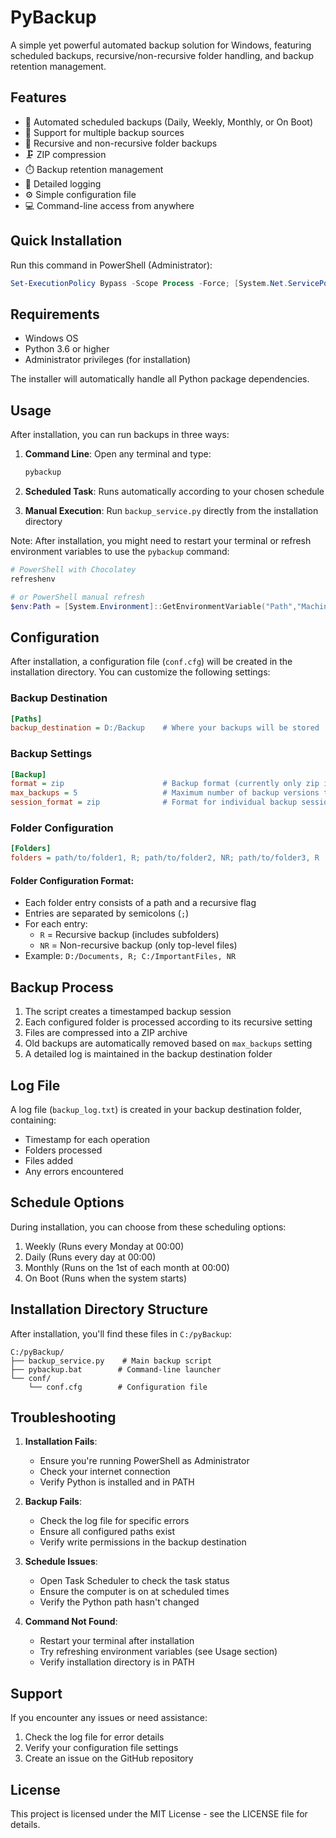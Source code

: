 # PyBackup

A simple yet powerful automated backup solution for Windows, featuring scheduled backups, recursive/non-recursive folder handling, and backup retention management.

## Features

- 🔄 Automated scheduled backups (Daily, Weekly, Monthly, or On Boot)
- 📁 Support for multiple backup sources
- 🌲 Recursive and non-recursive folder backups
- 🗜️ ZIP compression
- ⏱️ Backup retention management
- 📝 Detailed logging
- ⚙️ Simple configuration file
- 💻 Command-line access from anywhere

## Quick Installation

Run this command in PowerShell (Administrator):
```powershell
Set-ExecutionPolicy Bypass -Scope Process -Force; [System.Net.ServicePointManager]::SecurityProtocol = [System.Net.ServicePointManager]::SecurityProtocol -bor 3072; iex ((New-Object System.Net.WebClient).DownloadString('https://raw.githubusercontent.com/voidshaman/pyBackup/refs/heads/main/install.py')) | python
```

## Requirements

- Windows OS
- Python 3.6 or higher
- Administrator privileges (for installation)

The installer will automatically handle all Python package dependencies.

## Usage

After installation, you can run backups in three ways:

1. **Command Line**: Open any terminal and type:
   ```bash
   pybackup
   ```

2. **Scheduled Task**: Runs automatically according to your chosen schedule

3. **Manual Execution**: Run `backup_service.py` directly from the installation directory

Note: After installation, you might need to restart your terminal or refresh environment variables to use the `pybackup` command:
```powershell
# PowerShell with Chocolatey
refreshenv

# or PowerShell manual refresh
$env:Path = [System.Environment]::GetEnvironmentVariable("Path","Machine") + ";" + [System.Environment]::GetEnvironmentVariable("Path","User")
```

## Configuration

After installation, a configuration file (`conf.cfg`) will be created in the installation directory. You can customize the following settings:

### Backup Destination
```ini
[Paths]
backup_destination = D:/Backup    # Where your backups will be stored
```

### Backup Settings
```ini
[Backup]
format = zip                      # Backup format (currently only zip is supported)
max_backups = 5                   # Maximum number of backup versions to keep
session_format = zip              # Format for individual backup sessions
```

### Folder Configuration
```ini
[Folders]
folders = path/to/folder1, R; path/to/folder2, NR; path/to/folder3, R
```

#### Folder Configuration Format:
- Each folder entry consists of a path and a recursive flag
- Entries are separated by semicolons (`;`)
- For each entry:
  - `R` = Recursive backup (includes subfolders)
  - `NR` = Non-recursive backup (only top-level files)
- Example: `D:/Documents, R; C:/ImportantFiles, NR`

## Backup Process

1. The script creates a timestamped backup session
2. Each configured folder is processed according to its recursive setting
3. Files are compressed into a ZIP archive
4. Old backups are automatically removed based on `max_backups` setting
5. A detailed log is maintained in the backup destination folder

## Log File

A log file (`backup_log.txt`) is created in your backup destination folder, containing:
- Timestamp for each operation
- Folders processed
- Files added
- Any errors encountered

## Schedule Options

During installation, you can choose from these scheduling options:
1. Weekly (Runs every Monday at 00:00)
2. Daily (Runs every day at 00:00)
3. Monthly (Runs on the 1st of each month at 00:00)
4. On Boot (Runs when the system starts)

## Installation Directory Structure

After installation, you'll find these files in `C:/pyBackup`:
```
C:/pyBackup/
├── backup_service.py    # Main backup script
├── pybackup.bat        # Command-line launcher
└── conf/
    └── conf.cfg        # Configuration file
```

## Troubleshooting

1. **Installation Fails**: 
   - Ensure you're running PowerShell as Administrator
   - Check your internet connection
   - Verify Python is installed and in PATH

2. **Backup Fails**:
   - Check the log file for specific errors
   - Ensure all configured paths exist
   - Verify write permissions in the backup destination

3. **Schedule Issues**:
   - Open Task Scheduler to check the task status
   - Ensure the computer is on at scheduled times
   - Verify the Python path hasn't changed

4. **Command Not Found**:
   - Restart your terminal after installation
   - Try refreshing environment variables (see Usage section)
   - Verify installation directory is in PATH

## Support

If you encounter any issues or need assistance:
1. Check the log file for error details
2. Verify your configuration file settings
3. Create an issue on the GitHub repository

## License

This project is licensed under the MIT License - see the LICENSE file for details.

